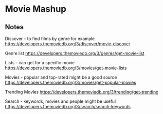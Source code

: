 # Movie Mashup

## Notes

Discover - to find films by genre for example 
https://developers.themoviedb.org/3/discover/movie-discover

Genre list
https://developers.themoviedb.org/3/genres/get-movie-list

Lists - can get for a specific movie
https://developers.themoviedb.org/3/movies/get-movie-lists

Movies - popular and top-rated might be a good source
https://developers.themoviedb.org/3/movies/get-popular-movies

Trending Movies
https://developers.themoviedb.org/3/trending/get-trending

Search - keywords, movies and people might be useful
https://developers.themoviedb.org/3/search/search-keywords
